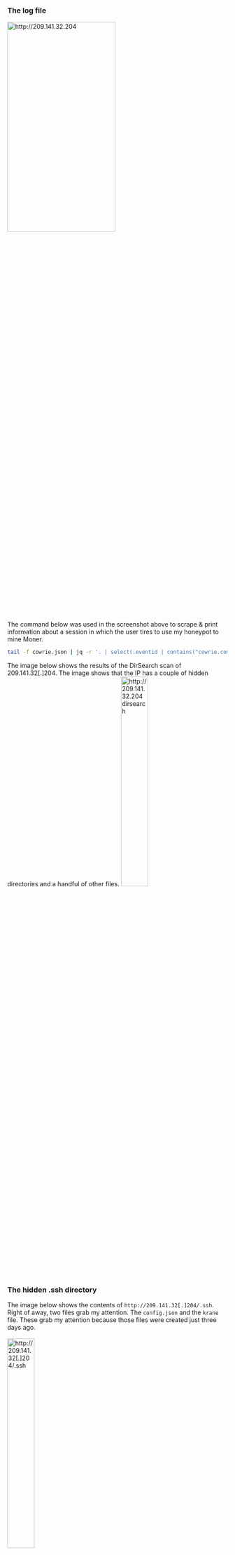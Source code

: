 
### The log file

<img src="https://i.imgur.com/OlKKF60.png" alt="http://209.141.32.204" width="70%" height="35%">
<br>
The command below was used in the screenshot above to scrape & print information about a session in which the user tires to use my honeypot to mine Moner.

```bash
tail -f cowrie.json | jq -r '. | select(.eventid | contains("cowrie.command.input")) | "CMD: " + .input, "Session: " + .session,  "SRC IP: " + .src_ip + "\r\n"'
```
The image below shows the results of the DirSearch scan of 209.141.32[.]204. The image shows that the IP has a couple of hidden directories and a handful of other files. 
<img src="https://i.imgur.com/TGUCk5q.png" alt="http://209.141.32.204 dirsearch" width="35%" height="35%">

### The hidden .ssh directory
The image below shows the contents of `http://209.141.32[.]204/.ssh`. Right of away, two files grab my attention. The `config.json` and the `krane` file. These grab my attention because those files were created just three days ago.<br><br>
<img src="https://i.imgur.com/SGZIAVk.png" alt="http://209.141.32[.]204/.ssh" width="35%" height="35%">

## Config.json
The `config.json` file also caught my eye because config.json files are often used by miners for mining. 
The following Monero address was being used for the mining. The pool that was being used was "hashvault.pro".

`49ubSTdDp9hPmYE7paRM6PZFLmqvsedZ56MXLUT8mvYnTzjVCKGDbpuW4RVdvZon228uWnkjoJN8S6w5S4LdgeK8UBMMEhJ`

Most miners have a feature built into the miner that allows the user to donate some of their hashes to the developers. This miner might donate all their hashes to the developers 1 minute every hour. The value was set as 1, this is intresting becauase they author of the malware was donating their hash power to the developers.  This might be on purpose or a careless mistake of a inexperienced malware author. 

### The .db directory
<img src="https://i.imgur.com/DI2TCio.png" alt="http://209.141.32[.]204/.db" width="35%" height="35%"><br>
The image above shows the contents of the .db directory. The directory contains a handful of text files that are used by the malware to brute force machines that have SSH exposed.<br>

<img src="https://i.imgur.com/DFAvqKD.png" alt="http://209.141.32[.]204/.db" width="35%" height="35%"><br>
The image above shows the contents of pass.txt. The pass.txt file contains popular passswords and usernames. 

### IOC
dfa6d202fc24623a5aadf3684aadcfbce72ee8aa  config.json<br>
f1cb326ee8ab4217cf9191f395e35fe684dd426a  a<br>
bfa1d6ecc6a4f2da893b88f15b96a96320dd27c5  b<br>
d987680671c4c35610d659dd5dc2e0f4d387e0b4  pass.txt<br>
